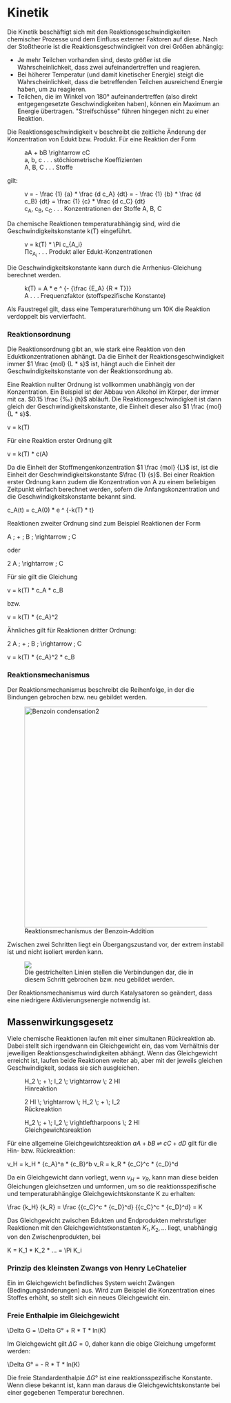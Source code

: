 # Kinetik

Die Kinetik beschäftigt sich mit den Reaktionsgeschwindigkeiten chemischer Prozesse und dem Einfluss externer Faktoren auf diese. Nach der Stoßtheorie ist die Reaktionsgeschwindigkeit von drei Größen abhängig:

* Je mehr Teilchen vorhanden sind, desto größer ist die Wahrscheinlichkeit, dass zwei aufeinandertreffen und reagieren.
* Bei höherer Temperatur (und damit kinetischer Energie) steigt die Wahrscheinlichkeit, dass die betreffenden Teilchen ausreichend Energie haben, um zu reagieren.
* Teilchen, die im Winkel von 180° aufeinandertreffen (also direkt entgegengesetzte Geschwindigkeiten haben), können ein Maximum an Energie übertragen. "Streifschüsse" führen hingegen nicht zu einer Reaktion.

Die Reaktionsgeschwindigkeit v beschreibt die zeitliche Änderung der Konzentration von Edukt bzw. Produkt. Für eine Reaktion der Form

<figure>
    <Formulae> aA + bB \rightarrow cC </Formulae>
    <figcaption>a, b, c . . . stöchiometrische Koeffizienten </br> A, B, C . . . Stoffe</figcaption>
</figure>

gilt:

<figure>
    <Formulae> v = - \frac {1} {a} * \frac {d c_A} {dt} = - \frac {1} {b} * \frac {d c_B} {dt} = \frac {1} {c} * \frac {d c_C} {dt} </Formulae>
    <figcaption> c<sub>A</sub>,  c<sub>B</sub>,  c<sub>C</sub> . . . Konzentrationen der Stoffe A, B, C</figcaption>
</figure>

Da chemische Reaktionen temperaturabhängig sind, wird die Geschwindigkeitskonstante k(T) eingeführt.

<figure>
    <Formulae> v = k(T) * \Pi c_{A_i} </Formulae>
    <figcaption>Πc<sub>A<sub>i</sub>​</sub> . . . Produkt aller Edukt-Konzentrationen</figcaption>
</figure>

Die Geschwindigkeitskonstante kann durch die Arrhenius-Gleichung berechnet werden.

<figure>
    <Formulae> k(T) = A * e ^ {- {\frac {E_A} {R * T}}} </Formulae>
    <figcaption>A . . . Frequenzfaktor (stoffspezifische Konstante)</figcaption>
</figure>

Als Faustregel gilt, dass eine Temperaturerhöhung um 10K die Reaktion verdoppelt bis vervierfacht.

### Reaktionsordnung

Die Reaktionsordnung gibt an, wie stark eine Reaktion von den Eduktkonzentrationen abhängt. Da die Einheit der Reaktionsgeschwindigkeit immer $1 \frac {mol} {L * s}$ ist, hängt auch die Einheit der Geschwindigkeitskonstante von der Reaktionsordnung ab.

Eine Reaktion nullter Ordnung ist vollkommen unabhängig von der Konzentration. Ein Beispiel ist der Abbau von Alkohol im Körper, der immer mit ca. $0.15 \frac {‰} {h}$ abläuft. Die Reaktionsgeschwindigkeit ist dann gleich der Geschwindigkeitskonstante, die Einheit dieser also $1 \frac {mol} {L * s}$.

<Formulae> v = k(T) </Formulae>

Für eine Reaktion erster Ordnung gilt

<Formulae> v = k(T) *  c(A) </Formulae>

Da die Einheit der Stoffmengenkonzentration $1 \frac {mol} {L}$ ist, ist die Einheit der Geschwindigkeitskonstante $\frac {1} {s}$.
Bei einer Reaktion erster Ordnung kann zudem die Konzentration von A zu einem beliebigen Zeitpunkt einfach berechnet werden, sofern die Anfangskonzentration und die Geschwindigkeitskonstante bekannt sind.

<Formulae> c_A(t) = c_A(0) * e ^ {-k(T) * t} </Formulae>

Reaktionen zweiter Ordnung sind zum Beispiel Reaktionen der Form

<Formulae> A \; + \; B \; \rightarrow \; C </Formulae>

oder

<Formulae> 2 A \; \rightarrow \; C </Formulae>

Für sie gilt die Gleichung

<Formulae> v = k(T) * c_A * c_B </Formulae>

bzw.

<Formulae> v = k(T) * {c_A}^2 </Formulae>

Ähnliches gilt für Reaktionen dritter Ordnung:

<Formulae> 2 A \; + \; B \; \rightarrow \; C </Formulae>

<Formulae> v = k(T) * {c_A}^2 * c_B </Formulae>

### Reaktionsmechanismus

Der Reaktionsmechanismus beschreibt die Reihenfolge, in der die Bindungen gebrochen bzw. neu gebildet werden.

<figure>
    <a title="Hbf878, CC0, via Wikimedia Commons" href="https://commons.wikimedia.org/wiki/File:Benzoin_condensation2.svg"><img width="512" alt="Benzoin condensation2" src="https://upload.wikimedia.org/wikipedia/commons/thumb/8/8b/Benzoin_condensation2.svg/512px-Benzoin_condensation2.svg.png"></a>
    <figcaption>Reaktionsmechanismus der Benzoin-Addition</figcaption>
</figure>

Zwischen zwei Schritten liegt ein Übergangszustand vor, der extrem instabil ist und nicht isoliert werden kann.

<figure>
    <img src="./media/übergangszustand.png">
    <figcaption>Die gestrichelten Linien stellen die Verbindungen dar, die in diesem Schritt gebrochen bzw. neu gebildet werden.</figcaption>
</figure>

Der Reaktionsmechanismus wird durch Katalysatoren so geändert, dass eine niedrigere Aktivierungsenergie notwendig ist.

## Massenwirkungsgesetz

Viele chemische Reaktionen laufen mit einer simultanen Rückreaktion ab. Dabei stellt sich irgendwann ein Gleichgewicht ein, das vom Verhältnis der jeweiligen Reaktionsgeschwindigkeiten abhängt. Wenn das Gleichgewicht erreicht ist, laufen beide Reaktionen weiter ab, aber mit der jeweils gleichen Geschwindigkeit, sodass sie sich ausgleichen.

<figure>
    <Formulae> H_2 \; + \; I_2 \; \rightarrow \; 2 HI </Formulae>
    <figcaption>Hinreaktion</figcaption>
</figure>

<figure>
    <Formulae> 2 HI \; \rightarrow \; H_2 \; + \; I_2 </Formulae>
    <figcaption>Rückreaktion</figcaption>
</figure>

<figure>
    <Formulae> H_2 \; + \; I_2 \; \rightleftharpoons \; 2 HI </Formulae>
    <figcaption>Gleichgewichtsreaktion</figcaption>
</figure>

Für eine allgemeine Gleichgewichtsreaktion $aA \; + \; bB \; \rightleftharpoons \; cC \; + \; dD$ gilt für die Hin- bzw. Rückreaktion:

<Formulae> v_H = k_H * {c_A}^a * {c_B}^b </Formulae>
<Formulae> v_R = k_R * {c_C}^c * {c_D}^d </Formulae>

Da ein Gleichgewicht dann vorliegt, wenn $v_H = v_R$, kann man diese beiden Gleichungen gleichsetzen und umformen, um so die reaktionsspezifische und temperaturabhängige Gleichgewichtskonstante K zu erhalten:

<Formulae> \frac {k_H} {k_R} = \frac {{c_C}^c * {c_D}^d} {{c_C}^c * {c_D}^d} = K </Formulae>

Das Gleichgewicht zwischen Edukten und Endprodukten mehrstufiger Reaktionen mit den Gleichgewichtstkonstanten $K_1, K_2, ...$ liegt, unabhängig von den Zwischenprodukten, bei

<Formulae> K = K_1 * K_2 * ... = \Pi K_i </Formulae>

### Prinzip des kleinsten Zwangs von Henry LeChatelier

Ein im Gleichgewicht befindliches System weicht Zwängen (Bedingungsänderungen) aus. Wird zum Beispiel die Konzentration eines Stoffes erhöht, so stellt sich ein neues Gleichgewicht ein.

### Freie Enthalpie im Gleichgewicht

<Formulae> \Delta G = \Delta G° + R * T * ln(K) </Formulae>

Im Gleichgewicht gilt $\Delta G = 0$, daher kann die obige Gleichung umgeformt werden:

<Formulae> \Delta G° = - R * T * ln(K) </Formulae>

Die freie Standardenthalpie $\Delta G°$ ist eine reaktionsspezifische Konstante. Wenn diese bekannt ist, kann man daraus die Gleichgewichtskonstante bei einer gegebenen Temperatur berechnen.  
